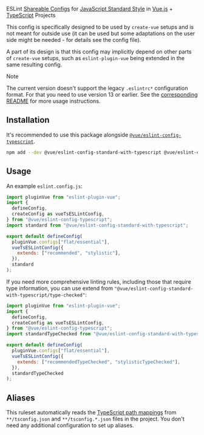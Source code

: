 ESLint [Shareable Configs](https://eslint.org/docs/latest/extend/shareable-configs) for [JavaScript Standard Style](http://standardjs.com) in [Vue.js](https://vuejs.org/) + [TypeScript](https://www.typescriptlang.org/) Projects

This config is specifically designed to be used by `create-vue` setups
and is not meant for outside use (it can be used but some adaptations
on the user side might be needed - for details see the config file).

A part of its design is that this config may implicitly depend on
other parts of `create-vue` setups, such as `eslint-plugin-vue` being
extended in the same resulting config.

> [!NOTE]
> The current version doesn't support the legacy `.eslintrc*` configuration format. For that you need to use version 13 or earlier. See the [corresponding README](https://www.npmjs.com/package/@vue/eslint-config-standard-with-typescript/v/legacy-eslintrc) for more usage instructions.

## Installation

It's recommended to use this package alongside [`@vue/eslint-config-typescript`](https://github.com/vuejs/eslint-config-typescript).

```sh
npm add --dev @vue/eslint-config-standard-with-typescript @vue/eslint-config-typescript
```

## Usage

An example `eslint.config.js`:

```js
import pluginVue from "eslint-plugin-vue";
import {
  defineConfig,
  createConfig as vueTsESLintConfig,
} from "@vue/eslint-config-typescript";
import standard from "@vue/eslint-config-standard-with-typescript";

export default defineConfig(
  pluginVue.configs["flat/essential"],
  vueTsESLintConfig({
    extends: ["recommended", "stylistic"],
  }),
  standard
);
```

If you need more comprehensive linting rules, including those that require type information, you can use extend from `"@vue/eslint-config-standard-with-typescript/type-checked"`:

```js
import pluginVue from "eslint-plugin-vue";
import {
  defineConfig,
  createConfig as vueTsESLintConfig,
} from "@vue/eslint-config-typescript";
import standardTypeChecked from "@vue/eslint-config-standard-with-typescript/type-checked";

export default defineConfig(
  pluginVue.configs["flat/essential"],
  vueTsESLintConfig({
    extends: ["recommendedTypeChecked", "stylisticTypeChecked"],
  }),
  standardTypeChecked
);
```

## Aliases

This ruleset automatically reads the [TypeScript path mappings](https://www.typescriptlang.org/tsconfig#paths) from `**/tsconfig.json` and `**/tsconfig.*.json` files in the project. You don't need any additional configuration to set up aliases.
